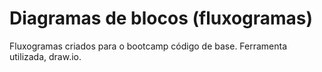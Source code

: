 # Diagramas de blocos (fluxogramas)
Fluxogramas criados para o bootcamp código de base.
Ferramenta utilizada, draw.io.
